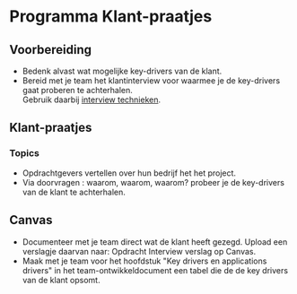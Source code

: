 # Programma Klant-praatjes

## Voorbereiding

- Bedenk alvast wat mogelijke key-drivers van de klant.
- Bereid met je team het klantinterview voor waarmee je de key-drivers gaat proberen te achterhalen.\
  Gebruik daarbij [interview technieken](/onderwijsmateriaal/readers/interview-technieken.pdf).

## Klant-praatjes

### Topics

- Opdrachtgevers vertellen over hun bedrijf het het project.
- Via doorvragen : waarom, waarom, waarom? probeer je de key-drivers van de klant te achterhalen.

## Canvas

- Documenteer met je team direct wat de klant heeft gezegd. Upload een verslagje daarvan naar: Opdracht Interview verslag op Canvas.
- Maak met je team voor het hoofdstuk "Key drivers en applications drivers" in het team-ontwikkeldocument een tabel die de de key drivers van de klant opsomt.
